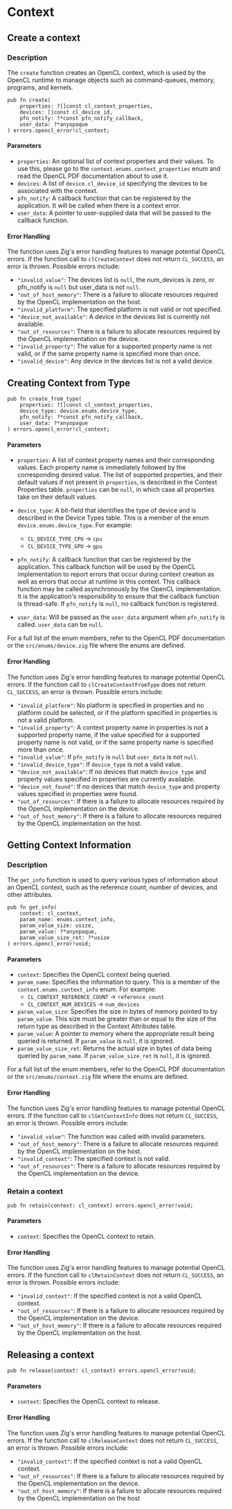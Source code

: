 # Context

## Create a context

### Description

The `create` function creates an OpenCL context, which is used by the OpenCL runtime to manage objects such as command-queues, memory, programs, and kernels.

```zig
pub fn create(
    properties: ?[]const cl_context_properties, 
    devices: []const cl_device_id, 
    pfn_notify: ?*const pfn_notify_callback, 
    user_data: ?*anyopaque
) errors.opencl_error!cl_context;
```

#### Parameters

-   `properties`: An optional list of context properties and their values. To use this, please go to the `context.enums.context_properties` enum and read the OpenCL PDF documentation about to use it.
-   `devices`: A list of `device.cl_device_id` specifying the devices to be associated with the context.
-   `pfn_notify`: A callback function that can be registered by the application. It will be called when there is a context error.
-   `user_data`: A pointer to user-supplied data that will be passed to the callback function.

#### Error Handling

The function uses Zig's error handling features to manage potential OpenCL errors. If the function call to `clCreateContext` does not return `CL_SUCCESS`, an error is thrown. Possible errors include:

-   `"invalid_value"`: The devices list is `null`, the num_devices is zero, or pfn_notify is `null` but user_data is not `null`.
-   `"out_of_host_memory"`: There is a failure to allocate resources required by the OpenCL implementation on the host.
-   `"invalid_platform"`: The specified platform is not valid or not specified.
-   `"device_not_available"`: A device in the devices list is currently not available.
-   `"out_of_resources"`: There is a failure to allocate resources required by the OpenCL implementation on the device.
-   `"invalid_property"`: The value for a supported property name is not valid, or if the same property name is specified more than once.
-   `"invalid_device"`: Any device in the devices list is not a valid device.

## Creating Context from Type

```zig
pub fn create_from_type(
    properties: ?[]const cl_context_properties,
    device_type: device.enums.device_type,
    pfn_notify: ?*const pfn_notify_callback,
    user_data: ?*anyopaque
) errors.opencl_error!cl_context;
```

#### Parameters

-   `properties`: A list of context property names and their corresponding values. Each property name is immediately followed by the corresponding desired value. The list of supported properties, and their default values if not present in `properties`, is described in the Context Properties table. `properties` can be `null`, in which case all properties take on their default values.
    
-   `device_type`: A bit-field that identifies the type of device and is described in the Device Types table. This is a member of the enum `device.enums.device_type`. For example:
    -   `CL_DEVICE_TYPE_CPU` -> `cpu`
    -   `CL_DEVICE_TYPE_GPU` -> `gpu`
-   `pfn_notify`: A callback function that can be registered by the application. This callback function will be used by the OpenCL implementation to report errors that occur during context creation as well as errors that occur at runtime in this context. This callback function may be called asynchronously by the OpenCL implementation. It is the application's responsibility to ensure that the callback function is thread-safe. If `pfn_notify` is `null`, no callback function is registered.
    
-   `user_data`: Will be passed as the `user_data` argument when `pfn_notify` is called. `user_data` can be `null`.
    

For a full list of the enum members, refer to the OpenCL PDF documentation or the `src/enums/device.zig` file where the enums are defined.

#### Error Handling

The function uses Zig's error handling features to manage potential OpenCL errors. If the function call to `clCreateContextFromType` does not return `CL_SUCCESS`, an error is thrown. Possible errors include:

-   `"invalid_platform"`: No platform is specified in properties and no platform could be selected, or if the platform specified in properties is not a valid platform.
-   `"invalid_property"`: A context property name in properties is not a supported property name, if the value specified for a supported property name is not valid, or if the same property name is specified more than once.
-   `"invalid_value"`: If `pfn_notify` is `null` but `user_data` is not `null`.
-   `"invalid_device_type"`: If `device_type` is not a valid value.
-   `"device_not_available"`: If no devices that match `device_type` and property values specified in properties are currently available.
-   `"device_not_found"`: If no devices that match `device_type` and property values specified in properties were found.
-   `"out_of_resources"`: If there is a failure to allocate resources required by the OpenCL implementation on the device.
-   `"out_of_host_memory"`: If there is a failure to allocate resources required by the OpenCL implementation on the host.

## Getting Context Information

### Description
The `get_info` function is used to query various types of information about an OpenCL context, such as the reference count, number of devices, and other attributes.

```zig
pub fn get_info(
    context: cl_context,
    param_name: enums.context_info,
    param_value_size: usize,
    param_value: ?*anyopaque,
    param_value_size_ret: ?*usize
) errors.opencl_error!void;
```

#### Parameters

-   `context`: Specifies the OpenCL context being queried.
-   `param_name`: Specifies the information to query. This is a member of the `context.enums.context_info` enum. For example:
    -   `CL_CONTEXT_REFERENCE_COUNT` -> `reference_count`
    -   `CL_CONTEXT_NUM_DEVICES` -> `num_devices`
-   `param_value_size`: Specifies the size in bytes of memory pointed to by `param_value`. This size must be greater than or equal to the size of the return type as described in the Context Attributes table.
-   `param_value`: A pointer to memory where the appropriate result being queried is returned. If `param_value` is `null`, it is ignored.
-   `param_value_size_ret`: Returns the actual size in bytes of data being queried by `param_name`. If `param_value_size_ret` is `null`, it is ignored.

For a full list of the enum members, refer to the OpenCL PDF documentation or the `src/enums/context.zig` file where the enums are defined.

#### Error Handling

The function uses Zig's error handling features to manage potential OpenCL errors. If the function call to `clGetContextInfo` does not return `CL_SUCCESS`, an error is thrown. Possible errors include:

-   `"invalid_value"`: The function was called with invalid parameters.
-   `"out_of_host_memory"`: There is a failure to allocate resources required by the OpenCL implementation on the host.
-   `"invalid_context"`: The specified context is not valid.
-   `"out_of_resources"`: There is a failure to allocate resources required by the OpenCL implementation on the device.

### Retain a context

```zig
pub fn retain(context: cl_context) errors.opencl_error!void;
``` 

#### Parameters

-   `context`: Specifies the OpenCL context to retain.

#### Error Handling

The function uses Zig's error handling features to manage potential OpenCL errors. If the function call to `clRetainContext` does not return `CL_SUCCESS`, an error is thrown. Possible errors include:

-   `"invalid_context"`: If the specified context is not a valid OpenCL context.
-   `"out_of_resources"`: If there is a failure to allocate resources required by the OpenCL implementation on the device.
-   `"out_of_host_memory"`: If there is a failure to allocate resources required by the OpenCL implementation on the host.

## Releasing a context

```zig
pub fn release(context: cl_context) errors.opencl_error!void;
```

#### Parameters

-   `context`: Specifies the OpenCL context to release.

#### Error Handling

The function uses Zig's error handling features to manage potential OpenCL errors. If the function call to `clReleaseContext` does not return `CL_SUCCESS`, an error is thrown. Possible errors include:

-   `"invalid_context"`: If the specified context is not a valid OpenCL context.
-   `"out_of_resources"`: If there is a failure to allocate resources required by the OpenCL implementation on the device.
-   `"out_of_host_memory"`: If there is a failure to allocate resources required by the OpenCL implementation on the host

